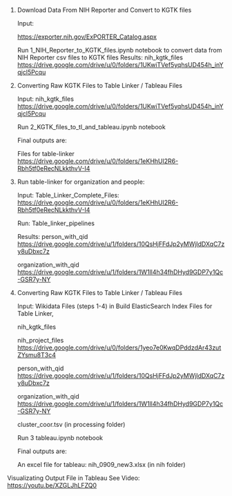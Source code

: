 

1. Download Data From NIH Reporter and Convert to KGTK files

	Input:  
	
	https://exporter.nih.gov/ExPORTER_Catalog.aspx
	
	Run 1_NIH_Reporter_to_KGTK_files.ipynb notebook to convert data from NIH Reporter csv files to KGTK files
	Results: nih_kgtk_files 
	https://drive.google.com/drive/u/0/folders/1UKwiTVef5yqhsUD454h_inYqjcl5Pcqu

	
	
2.  Converting Raw KGTK Files to Table Linker / Tableau Files

	Input: nih_kgtk_files 
	https://drive.google.com/drive/u/0/folders/1UKwiTVef5yqhsUD454h_inYqjcl5Pcqu
	
	Run 2_KGTK_files_to_tl_and_tableau.ipynb notebook
	
	Final outputs are:
	
	Files for table-linker 
	https://drive.google.com/drive/u/0/folders/1eKHhUl2R6-Rbh5tf0eRecNLkkthvV-I4


3. Run table-linker for organization and people:

	Input: Table_Linker_Complete_Files: 
	https://drive.google.com/drive/u/0/folders/1eKHhUl2R6-Rbh5tf0eRecNLkkthvV-I4
	
	Run: Table_linker_pipelines
	
	Results: person_with_qid 
	https://drive.google.com/drive/u/1/folders/10QsHjFFdJp2yMWjldDXqC7zy8uDbxc7z
	
	organization_with_qid 
	https://drive.google.com/drive/u/1/folders/1W1ll4h34fhDHyd9GDP7y1Qc-GSR7y-NY



4. Converting Raw KGTK Files to Table Linker / Tableau Files

	Input: 
	Wikidata Files (steps 1-4) in Build ElasticSearch Index Files for Table Linker, 
		
	nih_kgtk_files
		
	nih_project_files https://drive.google.com/drive/u/0/folders/1yeo7e0KwqDPddzdAr43zutZYsmu8T3c4
		
	person_with_qid https://drive.google.com/drive/u/1/folders/10QsHjFFdJp2yMWjldDXqC7zy8uDbxc7z
		
	organization_with_qid https://drive.google.com/drive/u/1/folders/1W1ll4h34fhDHyd9GDP7y1Qc-GSR7y-NY
		
	cluster_coor.tsv (in processing folder)
		
	Run 3 tableau.ipynb notebook
	
	Final outputs are:
	
	An excel file for tableau:  nih_0909_new3.xlsx (in nih folder)



Visualizating Output File in Tableau 
	See Video: https://youtu.be/XZGLJhLFZQ0
